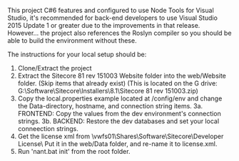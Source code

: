 This project C#6 features and configured to use Node Tools for Visual Studio, it's recommended for back-end developers to use Visual Studio 2015 Update 1 or greater due to the improvements in that release.  However... the project also references the Roslyn compiler so you should be able to build the environment without these.

The instructions for your local setup should be:

1.	Clone/Extract the project
2.	Extract the Sitecore 81 rev 151003 Website folder into the web/Website folder.  (Skip items that already exist)
    (This is located on the G drive: G:\Software\Sitecore\Installers\8.1\Sitecore 81 rev 151003.zip)
3.	Copy the local.properties example located at /config/env and change the Data-directory, hostname, and connection string items.
    3a.  FRONTEND: Copy the values from the dev environment's connection strings.
    3b.  BACKEND:  Restore the dev databases and set your local conneection strings.
4.	Get the license xml from \\vwfs01\Shares\Software\Sitecore\Developer License\ Put it in the web/Data folder, and re-name it to license.xml.  
5.	Run 'nant.bat init' from the root folder.


